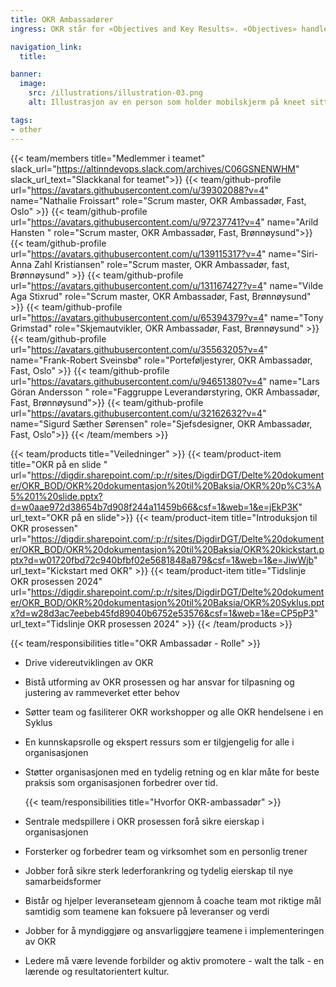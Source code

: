 ```yaml
---
title: OKR Ambassadører
ingress: OKR står for «Objectives and Key Results». «Objectives» handler om hva det er man ønsker å oppnå, mens «Key Results» handler om hvordan man skal få det til.​

navigation_link:
  title:

banner:
  image:
    src: /illustrations/illustration-03.png
    alt: Illustrasjon av en person som holder mobilskjerm på kneet sitt

tags:
- other
---
```


{{< team/members title="Medlemmer i teamet" slack_url="https://altinndevops.slack.com/archives/C06GSNENWHM" slack_url_text="Slackkanal for teamet">}}
{{< team/github-profile url="https://avatars.githubusercontent.com/u/39302088?v=4" name="Nathalie Froissart" role="Scrum master, OKR Ambassadør, Fast,  Oslo" >}}
{{< team/github-profile url="https://avatars.githubusercontent.com/u/97237741?v=4" name="Arild Hansten " role="Scrum master, OKR Ambassadør, Fast, Brønnøysund">}}
{{< team/github-profile url="https://avatars.githubusercontent.com/u/139115317?v=4" name="Siri-Anna Zahl Kristiansen" role="Scrum master, OKR Ambassadør, fast, Brønnøysund" >}}
{{< team/github-profile url="https://avatars.githubusercontent.com/u/131167427?v=4" name="Vilde Aga Stixrud" role="Scrum master, OKR Ambassadør, Fast, Brønnøysund" >}}
{{< team/github-profile url="https://avatars.githubusercontent.com/u/65394379?v=4" name="Tony Grimstad" role="Skjemautvikler, OKR Ambassadør, Fast, Brønnøysund" >}}
{{< team/github-profile url="https://avatars.githubusercontent.com/u/35563205?v=4" name="Frank-Robert Sveinsbø" role="Porteføljestyrer, OKR Ambassadør, Fast, Oslo" >}}
{{< team/github-profile url="https://avatars.githubusercontent.com/u/94651380?v=4" name="Lars Göran Andersson " role="Faggruppe Leverandørstyring, OKR Ambassadør, Fast, Brønnøysund">}}
{{< team/github-profile url="https://avatars.githubusercontent.com/u/32162632?v=4" name="Sigurd Sæther Sørensen" role="Sjefsdesigner, OKR Ambassadør, Fast, Oslo">}}
{{< /team/members >}}

{{< team/products title="Veiledninger" >}}
{{< team/product-item title="OKR på en slide " url="https://digdir.sharepoint.com/:p:/r/sites/DigdirDGT/Delte%20dokumenter/OKR_BOD/OKR%20dokumentasjon%20til%20Baksia/OKR%20p%C3%A5%201%20slide.pptx?d=w0aae972d38654b7d908f244a11459b66&csf=1&web=1&e=jEkP3K" url_text="OKR på en slide">}}
{{< team/product-item title="Introduksjon til OKR prosessen"  url="https://digdir.sharepoint.com/:p:/r/sites/DigdirDGT/Delte%20dokumenter/OKR_BOD/OKR%20dokumentasjon%20til%20Baksia/OKR%20kickstart.pptx?d=w01720fbd72c940bfbf02e5681848a879&csf=1&web=1&e=JiwWjb" url_text="Kickstart med OKR" >}}
{{< team/product-item title="Tidslinje OKR prosessen 2024" url="https://digdir.sharepoint.com/:p:/r/sites/DigdirDGT/Delte%20dokumenter/OKR_BOD/OKR%20dokumentasjon%20til%20Baksia/OKR%20Syklus.pptx?d=w28d3ac7eebeb45fd89040b6752e53576&csf=1&web=1&e=CP5pP3" url_text="Tidslinje OKR prosessen 2024" >}}
{{< /team/products >}}

{{< team/responsibilities title="OKR Ambassadør - Rolle" >}}

- Drive videreutviklingen av OKR
- Bistå utforming av OKR prosessen og har ansvar for tilpasning og justering av rammeverket etter behov
- Søtter team og fasiliterer OKR workshopper og alle OKR hendelsene i en Syklus
- En kunnskapsrolle og ekspert ressurs som er tilgjengelig for alle i organisasjonen
- Støtter organisasjonen med en tydelig retning og en klar måte for beste praksis som organisasjonen forbedrer over tid. 

   {{< team/responsibilities title="Hvorfor OKR-ambassadør" >}}

- Sentrale medspillere i OKR prosessen forå sikre eierskap i organisasjonen
- Forsterker og forbedrer team og virksomhet som en personlig trener
- Jobber forå sikre sterk lederforankring og tydelig eierskap til nye samarbeidsformer
- Bistår og hjelper leveranseteam gjennom å coache team mot riktige mål samtidig som teamene kan foksuere på leveranser og verdi
- Jobber for å myndiggjøre og ansvarliggjøre teamene i implementeringen av OKR
- Ledere må være levende forbilder og aktiv promotere - walt the talk - en lærende og resultatorientert kultur.

